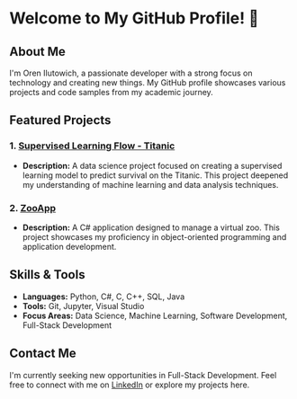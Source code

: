 # Welcome to My GitHub Profile! 👋

## About Me

I'm Oren Ilutowich, a passionate developer with a strong focus on technology and creating new things. My GitHub profile showcases various projects and code samples from my academic journey.

## Featured Projects

### 1. **[Supervised Learning Flow - Titanic](https://github.com/OrenIlu/Assignment2_supervised_learning_flow_TITANIC)**
   - **Description:** A data science project focused on creating a supervised learning model to predict survival on the Titanic. This project deepened my understanding of machine learning and data analysis techniques.

### 2. **[ZooApp](https://github.com/OrenIlu/ZooApp)**
   - **Description:** A C# application designed to manage a virtual zoo. This project showcases my proficiency in object-oriented programming and application development.

## Skills & Tools

- **Languages:** Python, C#, C, C++, SQL, Java
- **Tools:** Git, Jupyter, Visual Studio
- **Focus Areas:** Data Science, Machine Learning, Software Development, Full-Stack Development

## Contact Me

I'm currently seeking new opportunities in Full-Stack Development. Feel free to connect with me on [LinkedIn](https://www.linkedin.com/in/oren-ilutowich-7854252b0) or explore my projects here.
